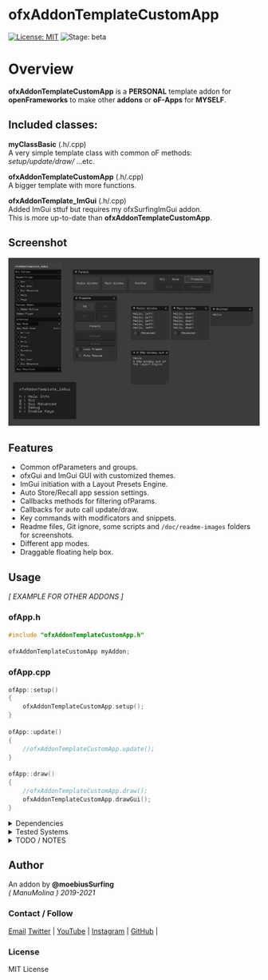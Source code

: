 ofxAddonTemplateCustomApp
=============================
[![License: MIT](https://img.shields.io/badge/License-MIT-yellow.svg)](https://opensource.org/licenses/MIT)
![Stage: beta](https://img.shields.io/badge/-alpha-red)

# Overview
**ofxAddonTemplateCustomApp** is a **PERSONAL** template addon for **openFrameworks** to make other **addons** or **oF-Apps** for **MYSELF**.

## Included classes:
**myClassBasic** (.h/.cpp)  
A very simple template class with common oF methods: _setup/update/draw/_ ...etc.  

**ofxAddonTemplateCustomApp** (.h/.cpp)  
A bigger template with more functions.  

**ofxAddonTemplate_ImGui** (.h/.cpp)  
Added ImGui sttuf but requires my ofxSurfingImGui addon.  
This is more up-to-date than **ofxAddonTemplateCustomApp**.  

## Screenshot
![image](docs/readme_images/Capture1.PNG?raw=true "image")

## Features
- Common ofParameters and groups. 
- ofxGui and ImGui GUI with customized themes.
- ImGui initiation with a Layout Presets Engine.
- Auto Store/Recall app session settings.
- Callbacks methods for filtering ofParams.
- Callbacks for auto call update/draw. 
- Key commands with modificators and snippets.
- Readme files, Git ignore, some scripts and ```/doc/readme-images``` folders for screenshots.
- Different app modes.
- Draggable floating help box.

## Usage

_[ EXAMPLE FOR OTHER ADDONS ]_  

### ofApp.h
```.cpp
#include "ofxAddonTemplateCustomApp.h"

ofxAddonTemplateCustomApp myAddon;
``` 
### ofApp.cpp
```.cpp
ofApp::setup()
{
	ofxAddonTemplateCustomApp.setup();
}

ofApp::update()
{
	//ofxAddonTemplateCustomApp.update();
}

ofApp::draw()
{
	//ofxAddonTemplateCustomApp.draw();
	ofxAddonTemplateCustomApp.drawGui();
}
```

<details>
  <summary>Dependencies</summary>
  <p>

Clone these add-ons and include into the **OF Project Generator** to allow compile your projects or the examples:
* [ofxSurfingHelpers](https://github.com/moebiussurfing/ofxSurfingHelpers)  
* [ofxSurfingImGui](https://github.com/moebiussurfing/ofxSurfingImGui)  
* [ofxImGui](https://github.com/Daandelange/ofxImGui/) [_Fork_]  
* [ofxScaleDragRect](https://github.com/moebiussurfing/ofxScaleDragRect) [_Fork_]  
* [ofxMSAInteractiveObject](https://github.com/moebiussurfing/ofxMSAInteractiveObject) [_Fork_]  
* ofxGui [_Core_]  
_[ EXAMPLE FOR OTHER ADDONS ]_  
The below addons are already packed into **OF_ADDON/libs/**.  
No need to add them manually with the **OF PROJECT GENERATOR**:  
* [ofxAddonTemplateCustomApp](https://github.com/moebiussurfing/ofxAddonTemplateCustomApp)  

*Thanks a lot to all these ofxAddons coders. Look into each folder for authoring credits, original forks, and license info.*  
 </p>
</details>

<details>
  <summary>Tested Systems</summary>
  <p>

  - **Windows 10** / **VS 2017** / **OF ~0.11**
  - **macOS**. **High Sierra** / **Xcode9** & **Xcode10** / **OF ~0.11**
  </p>
</details>

<details>
  <summary>TODO / NOTES</summary>
  <p>

* Hit me up if you have any suggestions or feature requests.
* 
  </p>
</details>

## Author
An addon by **@moebiusSurfing**  
*( ManuMolina ) 2019-2021*  

### Contact / Follow
<p>
<a href="mailto:moebiussurfing@gmail.com" target="_blank">Email</a>
<a href="https://twitter.com/moebiusSurfing/" rel="nofollow">Twitter</a> | 
<a href="https://www.youtube.com/moebiusSurfing" rel="nofollow">YouTube</a> | 
<a href="https://www.instagram.com/moebiusSurfing/" rel="nofollow">Instagram</a> | 
<a href="https://github.com/moebiussurfing" target="_blank">GitHub</a> | 
</p>

### License
MIT License